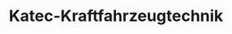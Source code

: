 ---
title: "Katec-Kraftfahrzeugtechnik"
url: /malsch/katec-kraftfahrzeugtechnik/
shop: Autowerkstatt
---